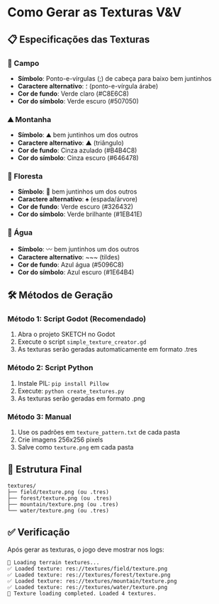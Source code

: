 # Como Gerar as Texturas V&V

## 📋 Especificações das Texturas

### 🌾 Campo
- **Símbolo**: Ponto-e-vírgulas (;) de cabeça para baixo bem juntinhos
- **Caractere alternativo**: ؛ (ponto-e-vírgula árabe)
- **Cor de fundo**: Verde claro (#C8E6C8)
- **Cor do símbolo**: Verde escuro (#507050)

### ⛰️ Montanha  
- **Símbolo**: ⛰ bem juntinhos um dos outros
- **Caractere alternativo**: ▲ (triângulo)
- **Cor de fundo**: Cinza azulado (#B4B4C8)
- **Cor do símbolo**: Cinza escuro (#646478)

### 🌳 Floresta
- **Símbolo**: 🌳 bem juntinhos um dos outros
- **Caractere alternativo**: ♠ (espada/árvore)
- **Cor de fundo**: Verde escuro (#326432)
- **Cor do símbolo**: Verde brilhante (#1EB41E)

### 🌊 Água
- **Símbolo**: 〰 bem juntinhos um dos outros
- **Caractere alternativo**: ~~~ (tildes)
- **Cor de fundo**: Azul água (#5096C8)
- **Cor do símbolo**: Azul escuro (#1E64B4)

## 🛠️ Métodos de Geração

### Método 1: Script Godot (Recomendado)
1. Abra o projeto SKETCH no Godot
2. Execute o script `simple_texture_creator.gd`
3. As texturas serão geradas automaticamente em formato .tres

### Método 2: Script Python
1. Instale PIL: `pip install Pillow`
2. Execute: `python create_textures.py`
3. As texturas serão geradas em formato .png

### Método 3: Manual
1. Use os padrões em `texture_pattern.txt` de cada pasta
2. Crie imagens 256x256 pixels
3. Salve como `texture.png` em cada pasta

## 📁 Estrutura Final
```
textures/
├── field/texture.png (ou .tres)
├── forest/texture.png (ou .tres)  
├── mountain/texture.png (ou .tres)
└── water/texture.png (ou .tres)
```

## ✅ Verificação
Após gerar as texturas, o jogo deve mostrar nos logs:
```
🎨 Loading terrain textures...
✅ Loaded texture: res://textures/field/texture.png
✅ Loaded texture: res://textures/forest/texture.png
✅ Loaded texture: res://textures/mountain/texture.png
✅ Loaded texture: res://textures/water/texture.png
🎨 Texture loading completed. Loaded 4 textures.
```